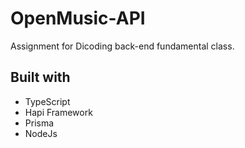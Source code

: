 # OpenMusic-API
Assignment for Dicoding back-end fundamental class.

## Built with
- TypeScript
- Hapi Framework
- Prisma
- NodeJs